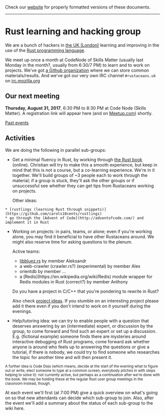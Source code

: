 Check our [website](http://rustaceans.uk/) for
properly formatted versions of these documents.

---

# Rust learning and hacking group

We are a bunch of hackers in [the UK (London)](Location.md) learning and
improving in the use of the [Rust programming
language](https://www.rust-lang.org/).

We meet up once a month at CodeNode of Skills Matter (usually last
Monday in the month?, usually from 6:30/7 PM) to learn and to work on
projects. We've got [a Github organization](Github.md) where we can
store common materials/results. And we've got our very own IRC channel `#rustaceans.uk` on [irc.mozilla.org](https://wiki.mozilla.org/IRC)


## Our next meeting

**Thursday, August 31, 2017**, 6:30 PM to 8:30 PM at Code Node (Skills Matter). A registration link will appear here (and on [Meetup.com](https://www.meetup.com/Rust-London-User-Group/events/242378000/)) shortly.

[Past events](past_events/index.md)

## Activities

We are doing the following in parallel sub-groups:

 *   Get a minimal fluency in Rust, by working through [the Rust
     book](http://doc.rust-lang.org/book/) (online). Christian will try
     to make this a smooth experience, but keep in mind that this is not
     a course, but a co-learning experience. We're in it together. We'll
     build groups of ~3 people each to work through the material; if a
     group is stuck, they'll ask the other groups or if unsuccessful see
     whether they can get tips from Rustaceans working on projects.

     Other ideas:

    * [rustlings (learning Rust through snippets)](https://github.com/carols10cents/rustlings)
    * go through the [Advent of Code](http://adventofcode.com/) and implement it in Rust

 *  Working on projects: in pairs, teams, or alone; even if you're
    working alone, you may find it beneficial to have other Rustaceans
    around. We might also reserve time for asking questions to the
    plenum.

    Active teams:

    * [libbluez.rs](http://github.com/khvzak/libbluez-rs) by member
      Aleksandr
    * a web-crawler (crawler.rs?) <!--(url XXX)--> (experimental) by member Alex
    * orientdb by member ...<!--XXX-->
    * <!--XXX project name and URL?-->a [Redis](https://en.wikipedia.org/wiki/Redis) module
      wrapper for Redis modules in Rust (correct?) by member Anthony

    Do you have a project in C/C++ that you're pondering to rewrite in Rust?

    Also check [project ideas](Project_ideas.md). If you stumble on
    an interesting project please add it there even if you don't
    intend to work on it yourself during the evenings.

 *  Help/tutoring idea: we can try to enable people with a question that
    deserves answering by an (intermediate) expert, or discussion by the
    group, to come forward and find such an expert or set up a
    discussion. E.g. (fictional example) someone finds there are
    mysteries around interactive debugging of Rust programs, come
    forward ask whether anyone is around who feels up to answering the
    questions or give a tutorial, if there is nobody, we could try to
    find someone who researches the topic for another time and will then
    present it.

<small>
A further idea is Code Dojo (which means, decide at the start of the
evening what to figure out or write, elect someone to type at a common
screen, everybody pitches in with steps helping to solve it): not
currently active, but perhaps as a continuation after we're done with
the book. We may be holding these at the regular Rust user group
meetings in the classroom instead, though.
</small>

At each event we'll first (at 7:00 PM) give a quick overview on what's
going on so that new attendants can decide which sub-group to
join. Also, after the event we'll add a summary about the status of
each sub-group to the wiki here.
